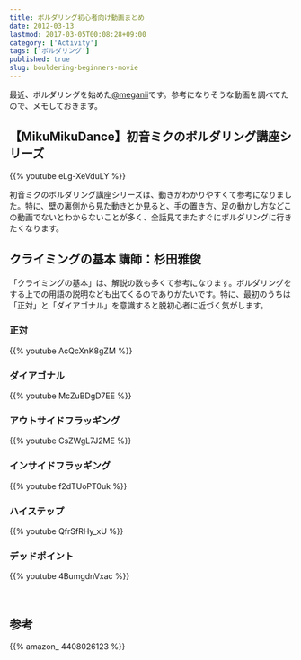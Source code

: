 ```yaml
---
title: ボルダリング初心者向け動画まとめ
date: 2012-03-13
lastmod: 2017-03-05T00:08:28+09:00
category: ['Activity']
tags: ['ボルダリング']
published: true
slug: bouldering-beginners-movie
---
```


最近、ボルダリングを始めた<a href="http://twitter.com/meganii" target="_blank">@meganii</a>です。参考になりそうな動画を調べてたので、メモしておきます。


## 【MikuMikuDance】初音ミクのボルダリング講座シリーズ

{{% youtube eLg-XeVduLY %}}
<br />

初音ミクのボルダリング講座シリーズは、動きがわかりやすくて参考になりました。特に、壁の裏側から見た動きとか見ると、手の置き方、足の動かし方などこの動画でないとわからないことが多く、全話見てまたすぐにボルダリングに行きたくなります。

## クライミングの基本 講師：杉田雅俊

「クライミングの基本」は、解説の数も多くて参考になります。ボルダリングをする上での用語の説明なども出てくるのでありがたいです。特に、最初のうちは「正対」と「ダイアゴナル」を意識すると脱初心者に近づく気がします。

### 正対

{{% youtube AcQcXnK8gZM %}}

### ダイアゴナル

{{% youtube McZuBDgD7EE %}}

### アウトサイドフラッギング

{{% youtube CsZWgL7J2ME %}}

### インサイドフラッギング

{{% youtube f2dTUoPT0uk %}}

### ハイステップ

{{% youtube QfrSfRHy_xU %}}

### デッドポイント

{{% youtube 4BumgdnVxac %}}

<br />


## 参考

{{% amazon_ 4408026123 %}}

